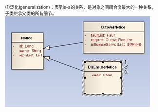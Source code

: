 (1)泛化(generalization)：表示is-a的关系，是对象之间耦合度最大的一种关系，子类继承父类的所有细节。
![image](https://github.com/12281105/uml/blob/master/image/df7a6535.jpg)
